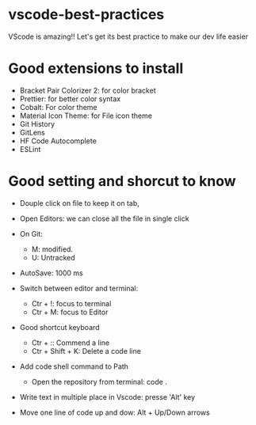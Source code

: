 # vscode-best-practices
VScode is amazing!! Let's get its best practice to make our dev life easier

# Good extensions to install
- Bracket Pair Colorizer 2: for color bracket
- Prettier: for better color syntax 
- Cobalt: For color theme
- Material Icon Theme: for File icon theme
- Git History
- GitLens
- HF Code Autocomplete
- ESLint

# Good setting and shorcut to know
- Douple click on file to keep it on tab, 
- Open Editors: we can close all the file in single click
- On Git: 
    - M: modified.
    - U: Untracked
-  AutoSave: 1000 ms
- Switch between editor and terminal:
    - Ctr + !: focus to terminal
    - Ctr + M: focus to Editor
- Good shortcut keyboard
    - Ctr + :: Commend a line
    - Ctr + Shift + K: Delete a code line
- Add code shell command to Path
    - Open the repository from terminal: code .

- Write text in multiple place in Vscode: presse 'Alt' key
- Move one line of code up and dow: Alt + Up/Down arrows